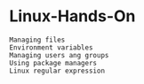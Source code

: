 # Linux-Hands-On
    Managing files
    Environment variables
    Managing users ang groups
    Using package managers
    Linux regular expression